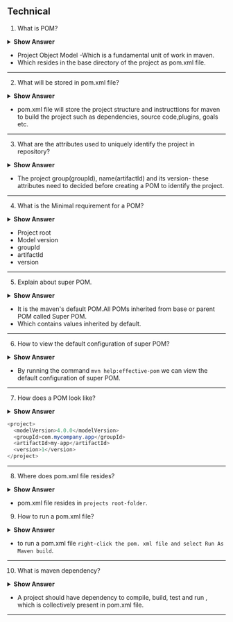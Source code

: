 ## Technical

1. What is POM?

<details><summary><b> Show Answer </b></summary></details>

- Project Object Model -Which is a fundamental unit of work in maven.
- Which resides in the base directory of the project as pom.xml file.

</details>

---

2. What will be stored in pom.xml file?

<details><summary><b> Show Answer </b></summary></details>

- pom.xml file will store the project structure and instructtions for maven to build the project such as dependencies, source code,plugins, goals 
  etc.

</details>

---


3. What are the attributes used to uniquely identify the project in repository?


<details><summary><b> Show Answer </b></summary></details>

- The project group(groupId), name(artifactId) and its version- these attributes need to decided before creating a POM to identify the project.


</details>

---

4. What is the Minimal requirement for a POM?

<details><summary><b> Show Answer </b></summary></details>

- Project root
- Model version
- groupId
- artifactId
- version

</details>

---

5. Explain about super POM.

<details><summary><b> Show Answer </b></summary></details>

- It is the maven's default POM.All POMs inherited from base or parent POM called Super POM.
- Which contains values inherited by default.

</details>

---

6. How to view the default configuration of super POM?

<details><summary><b> Show Answer </b></summary></details>

- By running the command ` mvn help:effective-pom ` we can view the default configuration of super POM.

</details>

---

7. How does a POM look like?

<details><summary><b> Show Answer </b></summary></details>


``` java
<project>
  <modelVersion>4.0.0</modelVersion>
  <groupId>com.mycompany.app</groupId>
  <artifactId>my-app</artifactId>
  <version>1</version>
</project>
```

</details>

---

8. Where does pom.xml file resides?

<details><summary><b> Show Answer </b></summary></details>

- pom.xml file resides in `projects root-folder`.

</details>

9. How to run a pom.xml file?

<details><summary><b> Show Answer </b></summary></details>

- to run a pom.xml file `right-click the pom. xml file and select Run As Maven build`.

</details>

---

10. What is maven dependency?

<details><summary><b> Show Answer </b></summary></details>

- A project should have dependency to compile, build, test and run , which is collectively present in pom.xml file.

</details>

---




